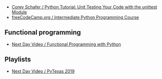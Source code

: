 * [Corey Schafer / Python Tutorial: Unit Testing Your Code with the unittest Module](https://www.youtube.com/watch?v=6tNS--WetLI)
* [freeCodeCamp.org / Intermediate Python Programming Course](https://www.youtube.com/watch?v=HGOBQPFzWKo)

## Functional programming
* [Next Day Video / Functional Programming with Python](https://www.youtube.com/watch?v=Ta1bAMOMFOI)

## Playlists
* [Next Day Video / PyTexas 2019](https://www.youtube.com/playlist?list=PL5E-19VITtmT0foFkn2Yn25YSnREyZmeJ)
